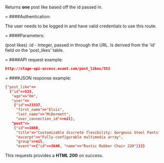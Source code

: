 <!-- --- title: GET /post_likes/:id -->

Returns **one** post like based off the id passed in.

=
####Authentication:

The user needs to be logged in and have valid credentials to use this route.

=
####Parameters:

(post likes) :id - Integer, passed in through the URL. Is derived from the 'id' field on the 'post_likes' table.

=
####API request example:
```json
http://stage-api-access.evant.com/post_likes/553
```

=
####JSON response example:

```json
{"post_like"=>
  {"id"=>533,
   "ago"=>"0m",
   "user"=>
    {"id"=>23337,
     "first_name"=>"Elvis",
     "last_name"=>"McDermott",
     "user_connection_id"=>nil},
   "post"=>
    {"id"=>1660,
     "title"=>"Customizable discrete flexibility: Gorgeous Steel Pants",
     "excerpt"=>"Fully-configurable multimedia array",
     "group"=>nil,
     "event"=>{"id"=>3640, "name"=>"Rustic Rubber Chair 220"}}}}
```

This requests provides a <strong>HTML 200</strong> on success.
